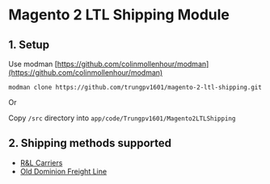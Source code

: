 # Magento 2 LTL Shipping Module

## 1. Setup 

Use modman [https://github.com/colinmollenhour/modman](https://github.com/colinmollenhour/modman)

```
modman clone https://github.com/trungpv1601/magento-2-ltl-shipping.git
```

Or 

Copy ```/src``` directory into ```app/code/Trungpv1601/Magento2LTLShipping```

## 2. Shipping methods supported

  - [R&L Carriers](https://www.rlcarriers.com/)
  - [Old Dominion Freight Line](https://www.odfl.com/Home/)
